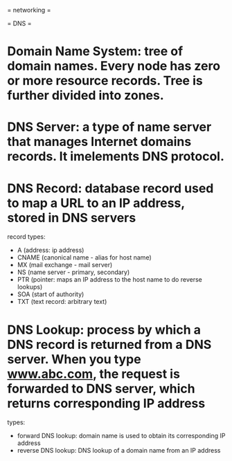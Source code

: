 = networking =

= DNS =
# Domain Name System: tree of domain names. Every node has zero or more resource records. Tree is further divided into zones.

# DNS Server: a type of name server that manages Internet domains records. It imelements DNS protocol.

# DNS Record: database record used to map a URL to an IP address, stored in DNS servers
record types:
- A (address: ip address)
- CNAME (canonical name - alias for host name)
- MX (mail exchange - mail server)
- NS (name server - primary, secondary)
- PTR (pointer: maps an IP address to the host name to do reverse lookups)
- SOA (start of authority)
- TXT (text record: arbitrary text)

# DNS Lookup: process by which a DNS record is returned from a DNS server. When you type www.abc.com, the request is forwarded to DNS server, which returns corresponding IP address
types:
- forward DNS lookup: domain name is used to obtain its corresponding IP address
- reverse DNS lookup: DNS lookup of a domain name from an IP address

